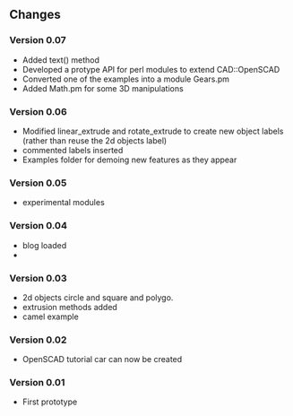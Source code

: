 ## Changes

### Version 0.07
* Added text() method
* Developed a protype API for perl modules to extend CAD::OpenSCAD
* Converted one of the examples into a module Gears.pm
* Added Math.pm for some 3D manipulations

### Version 0.06 
* Modified linear_extrude and rotate_extrude to create new object labels (rather than reuse the 2d objects label)
* commented labels inserted
* Examples folder for demoing new features as they appear

### Version 0.05
* experimental modules

### Version 0.04 
* blog loaded
* 
### Version 0.03 
* 2d objects circle and square and polygo.
* extrusion methods added
* camel example

### Version 0.02 
* OpenSCAD tutorial car can now be created

### Version 0.01 
* First prototype
